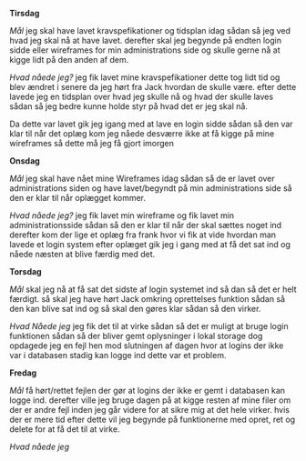 **Tirsdag**

*Mål*
jeg skal have lavet kravspefikationer og tidsplan idag sådan så jeg ved hvad jeg skal nå at have lavet. derefter skal jeg begynde på endten login sidde eller wireframes for min administrations side og skulle gerne nå at kigge lidt på den anden af dem.


*Hvad nåede jeg?*
jeg fik lavet mine kravspefikationer dette tog lidt tid og blev ændret i senere da jeg hørt fra Jack hvordan de skulle være. efter dette lavede jeg en tidsplan over hvad jeg skulle nå og hvad der skulle laves sådan så jeg bedre kunne holde styr på hvad det er jeg skal nå.

Da dette var lavet gik jeg igang med at lave en login sidde sådan så den var klar til når det oplæg kom jeg nåede desværre ikke at få kigge på mine wireframes så dette må jeg få gjort imorgen

**Onsdag**

*Mål*
jeg skal have nået mine Wireframes idag sådan så de er lavet over administrations siden og have lavet/begyndt på min administrations side så den er klar til når oplægget kommer.


*Hvad nåede jeg?*
jeg fik lavet min wireframe og fik lavet min administrationsside sådan så den er klar til når der skal sættes noget ind derefter kom der lige et oplæg fra frank hvor vi fik at vide hvordan man lavede et login system efter oplæget gik jeg i gang med at få det sat ind og nåede næsten at blive færdig med det.

**Torsdag**

*Mål*
skal jeg nå at få sat det sidste af login systemet ind så dan så det er helt færdigt. så skal jeg have hørt Jack omkring oprettelses funktion sådan så den kan blive sat ind og så skal den gøres klar sådan så den virker.


*Hvad Nåede jeg*
jeg fik det til at virke sådan så det er muligt at bruge login funktionen sådan så der bliver gemt oplysninger i lokal storage dog opdagede jeg en fejl hen mod slutningen af dagen hvor at logins der ikke var i databasen stadig kan logge ind dette var et problem.

**Fredag**

*Mål*
få hørt/rettet fejlen der gør at logins der ikke er gemt i databasen kan logge ind. derefter ville jeg bruge dagen på at kigge resten af mine filer om der er andre fejl inden jeg går videre for at sikre mig at det hele virker. hvis der er mere tid efter dette vil jeg begynde på funktionerne med opret, ret og delete for at få det til at virke.


*Hvad nåede jeg*